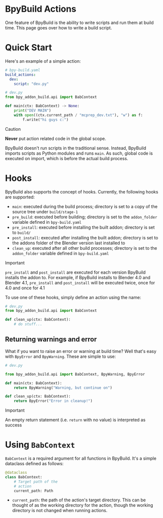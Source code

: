 # BpyBuild Actions

One feature of BpyBuild is the ability to write scripts and run them at build time. This page goes over how to write a build script.

# Quick Start
Here's an example of a simple action:
```yaml
# bpy-build.yaml
build_actions:
  dev: 
    script: "dev.py"
```

```py
# dev.py
from bpy_addon_build.api import BabContext

def main(ctx: BabContext) -> None:
    print("DEV MAIN")
    with open((ctx.current_path / "mcprep_dev.txt"), "w") as f:
        f.write("hi guys c:")
```

> [!CAUTION]
> **Never** put action related code in the global scope. 
>
> BpyBuild doesn't run scripts in the traditional sense. Instead, BpyBuild imports scripts as Python modules and runs `main`. As such, global code is executed on import, which is before the actual build process.

# Hooks
BpyBuild also supports the concept of hooks. Currently, the following hooks are supported:
- `main`: executed during the build process; directory is set to a copy of the source tree under `build/stage-1`
- `pre_build`: executed before building; directory is set to the `addon_folder` variable defined in `bpy-build.yaml`
- `pre_install`: executed before installing the built addon; directory is set to `build/`
- `post_install`: executed after installing the built addon; directory is set to the addons folder of the Blender version last installed to
- `clean_up`: executed after all other build processes; directory is set to the `addon_folder` variable defined in `bpy-build.yaml`

> [!IMPORTANT]
> `pre_install` and `post_install` are executed for each version BpyBuild installs the addon to. For example, if BpyBuild installs to Blender 4.0 and Blender 4.1, `pre_install` and `post_install` will be executed twice, once for 4.0 and once for 4.1

To use one of these hooks, simply define an action using the name:
```py
# dev.py
from bpy_addon_build.api import BabContext

def clean_up(ctx: BabContext):
    # do stuff...
```

## Returning warnings and error
What if you want to raise an error or warning at build time? Well that's easy with `BpyError` and `BpyWarning`. These are simple to use:
```py
# dev.py

from bpy_addon_build.api import BabContext, BpyWarning, BpyError

def main(ctx: BabContext):
    return BpyWarning("Warning, but continue on")

def clean_up(ctx: BabContext):
    return BpyError("Error in cleanup!")
```

> [!IMPORTANT]
> An empty return statement (i.e. `return` with no value) is interpreted as success

# Using `BabContext`
`BabContext` is a required argument for all functions in BpyBuild. It's a simple dataclass defined as follows:
```py
@dataclass
class BabContext:
    # Target path of the 
    # action
    current_path: Path
```

- `current_path`: the path of the action's target directory. This can be thought of as the working directory for the action, though the working directory is not changed when running actions.
